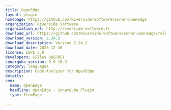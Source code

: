 ```yaml
---
title: OpenEdge
layout: plugin
homepage: https://github.com/Riverside-Software/sonar-openedge
organization: Riverside Software
organization_url: http://riverside-software.fr
download_url: https://github.com/Riverside-Software/sonar-openedge/releases/download/V2.24.1/sonar-openedge-plugin-2.24.2.jar
download_version: 2.24.2
download_description: Version 2.24.2
download_date: 2023-12-10
license: LGPL 3.0
developers: Gilles QUERRET
sonarqube_version: 9.9-10.3
category: languages
description: Code Analyzer for OpenEdge
details: 
seo:
  name: OpenEdge
  headline: OpenEdge - SonarQube Plugin
  type: ItemPage

---
```

